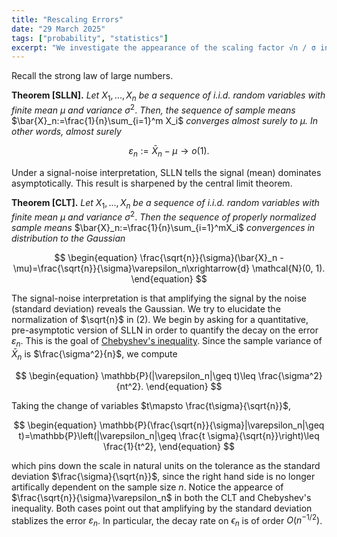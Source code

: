 ```yaml
---
title: "Rescaling Errors"
date: "29 March 2025"
tags: ["probability", "statistics"]
excerpt: "We investigate the appearance of the scaling factor √n / σ in the central limit theorem."
---
```


Recall the strong law of large numbers.

$${}$$

**Theorem [SLLN].** _Let_ $X_1,...,X_n$ _be a sequence of i.i.d. random variables with finite mean_ $\mu$ _and variance_ $\sigma^2.$ _Then, the sequence of sample means_ $\bar{X}_n:=\frac{1}{n}\sum_{i=1}^m X_i$ _converges almost surely to $\mu$. In other words, almost surely_

$$
\begin{equation}
\varepsilon_n:=\bar{X}_n-\mu \to o(1).
\end{equation}
$$

Under a signal-noise interpretation, SLLN tells the signal (mean) dominates asymptotically. This result is sharpened by the central limit theorem.

$${}$$

**Theorem [CLT].** _Let_ $X_1,...,X_n$ _be a sequence of i.i.d. random variables with finite mean_ $\mu$ _and variance_ $\sigma^2.$ _Then the sequence of properly normalized sample means_ $\bar{X}_n:=\frac{1}{n}\sum_{i=1}^mX_i$ _convergences in distribution to the Gaussian_

$$
\begin{equation}
\frac{\sqrt{n}}{\sigma}(\bar{X}_n - \mu)=\frac{\sqrt{n}}{\sigma}\varepsilon_n\xrightarrow{d} \mathcal{N}(0, 1).
\end{equation}
$$

The signal-noise interpretation is that amplifying the signal by the noise (standard deviation) reveals the Gaussian. We try to elucidate the normalization of $\sqrt{n}$ in (2). We begin by asking for a quantitative, pre-asymptotic version of SLLN in order to quantify the decay on the error $\varepsilon_n$. This is the goal of [Chebyshev's inequality](/blog/markov-chebyshev-chernoff). Since the sample variance of $\bar{X}_n$ is $\frac{\sigma^2}{n}$, we compute

$$
\begin{equation}
\mathbb{P}(|\varepsilon_n|\geq t)\leq \frac{\sigma^2}{nt^2}.
\end{equation}
$$

Taking the change of variables $t\mapsto \frac{t\sigma}{\sqrt{n}}$,

$$
\begin{equation}
\mathbb{P}(\frac{\sqrt{n}}{\sigma}|\varepsilon_n|\geq t)=\mathbb{P}\left(|\varepsilon_n|\geq \frac{t \sigma}{\sqrt{n}}\right)\leq \frac{1}{t^2},
\end{equation}
$$

which pins down the scale in natural units on the tolerance as the standard deviation $\frac{\sigma}{\sqrt{n}}$, since the right hand side is no longer artifically dependent on the sample size $n$. Notice the appearce of $\frac{\sqrt{n}}{\sigma}\varepsilon_n$ in both the CLT and Chebyshev's inequality. Both cases point out that amplifying by the standard deviation stablizes the error $\varepsilon_n$. In particular, the decay rate on $\epsilon_n$ is of order $O(n^{-1/2})$.

